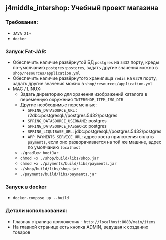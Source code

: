 ## j4middle_intershop: Учебный проект магазина

### Требования:
- `JAVA 21`+
- `docker`

### Запуск Fat-JAR:
- Обеспечить наличие развёрнутой БД `postgres` на `5432` порту, креды по-умолчанию `postgres:postgres`, задать другие значения можно в `shop/resources/application.yml`
- Обеспечить наличие развёрнутого хранилища `redis` на `6379` порту, задать другие значения можно в `shop/resources/application.yml`
- MAC / LINUX:
    - Задать директорию для хранения изображений каталога в переменную окружения `INTERSHOP_ITEM_IMG_DIR`
    - Другие необходимые переменные:
      - `SPRING_DATASOURCE_URL` : r2dbc:postgresql://postgres:5432/postgres
      - `SPRING_DATASOURCE_USERNAME`: postgres
      - `SPRING_DATASOURCE_PASSWORD`: postgres
      - `SPRING_LIQUIBASE_URL`: jdbc:postgresql://postgres:5432/postgres
      - `APP_PAYMENTS_SERVICE_URL`: адрес хоста приложения оплаты `payments`, если оно разворачивается на той же машине, адрес по умолчанию `localhost`
    - `./gradlew bootJar`
    - `chmod +x ./shop/build/libs/shop.jar`
    - `chmod +x ./payments/build/libs/payments.jar`
    - `./shop/build/libs/shop.jar`
    - `./payments/build/libs/payments.jar`

### Запуск в docker
- `docker-compose up --build`

### Детали использования: 
- Главная страница приложения - `http://localhost:8080/main/items`
- На главной странице есть кнопка ADMIN, ведущая к созданию товаров
